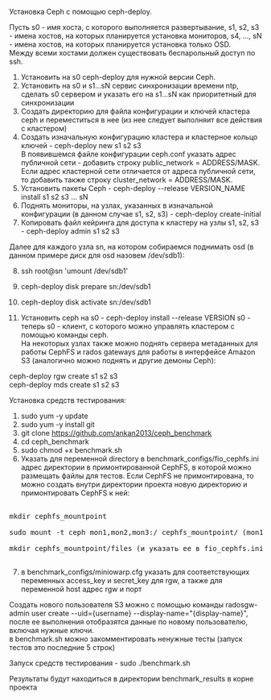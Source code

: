 Установка Ceph с помощью ceph-deploy. <br>

Пусть s0 - имя хоста, с которого выполняется развертывание, s1, s2, s3 - имена хостов, на которых планируется установка мониторов, s4, ..., sN - имена хостов, на которых планируется установка только OSD. <br>
Между всеми хостами должен существовать беспарольный доступ по ssh. <br>

1. Установить на s0 сeph-deploy для нужной версии Ceph. <br>
2. Установить на s0 и s1...sN сервис синхронизации времени ntp, сделать s0 сервером и указать его на s1...sN как приоритетный для синхронизации <br>
3. Создать директорию для файла конфигурации и ключей кластера ceph и переместиться в нее (из нее следует выполняит все действия с кластером) <br>
4. Создать изначальную конфигурацию кластера и кластерное кольцо ключей - ceph-deploy new s1 s2 s3 <br>
В появившемся файле конфигурации ceph.conf указать адрес публичной сети - добавить строку public_network = ADDRESS/MASK. Если адрес кластерной сети отличается от адреса публичной сети, то добавить также строку cluster_network = ADDRESS/MASK. <br>
5. Установить пакеты Сeph - ceph-deploy --release VERSION_NAME install s1 s2 s3 ... sN <br>
6. Поднять мониторы, на узлах, указанных в изначальной конфигурации (в данном случае s1, s2, s3) - ceph-deploy create-initial <br>
7. Копировать файл кейринга для доступа к кластеру на узлы s1, s2, s3 - ceph-deploy admin s1 s2 s3  <br>

Далее для каждого узла sn, на котором собираемся поднимать osd (в данном примере диск для osd назовем /dev/sdb1): <br>

8. ssh root@sn 'umount /dev/sdb1' <br>
9. ceph-deploy disk prepare sn:/dev/sdb1 <br>
10. ceph-deploy disk activate sn:/dev/sdb1 <br>

11. Установить ceph на s0 - ceph-deploy install --release VERSION s0 - теперь s0 - клиент, с которого можно управлять кластером с помощью команды ceph. <br>
На некоторых узлах также можно поднять сервера метаданных для работы CephFS и rados gateways для работы в интерфейсе Amazon S3 (аналогично можно поднять и другие демоны Ceph): <br>

ceph-deploy rgw create s1 s2 s3 <br>
ceph-deploy mds create s1 s2 s3 <br>

Установка средств тестирования: <br>

1. sudo yum -y update <br>
2. sudo yum -y install git <br>
3. git clone https://github.com/ankan2013/ceph_benchmark <br>
4. cd ceph_benchmark <br>
5. sudo chmod +x benchmark.sh <br>
6. Указать для переменной directory в benchmark_configs/fio_cephfs.ini адрес директории в примонтированной CephFS, в которой можно размещать файлы для тестов. Если CephFS не примонтирована, то можно создать внутри директории проекта новую директорию и примонтировать CephFS к ней: <br>
<pre> 
mkdir cephfs_mountpoint <br>
sudo mount -t ceph mon1,mon2,mon3:/ cephfs_mountpoint/ (mon1, mon2, mon3, ... - адреса мониторов ceph) <br>
mkdir cephfs_mountpoint/files (и указать ее в fio_cephfs.ini) <br>
</pre>

7. в benchmark_configs/miniowarp.cfg указать для соответствующих переменных access_key и secret_key для rgw, а также для переменной host адрес rgw и порт <br>

Создать нового пользователя S3 можно с помощью команды radosgw-admin user create --uid={username} --display-name="{display-name}", после ее выполнения отобразятся данные по новому пользователю, включая нужные ключи. <br>
в benchmark.sh можно закомментировать ненужные тесты (запуск тестов это последние 5 строк) <br>

Запуск средств тестирования - sudo ./benchmark.sh <br>

Результаты будут находиться в директории benchmark_results в корне проекта <br>
